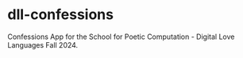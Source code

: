 # dll-confessions
Confessions App for the School for Poetic Computation  - Digital Love Languages Fall 2024.
